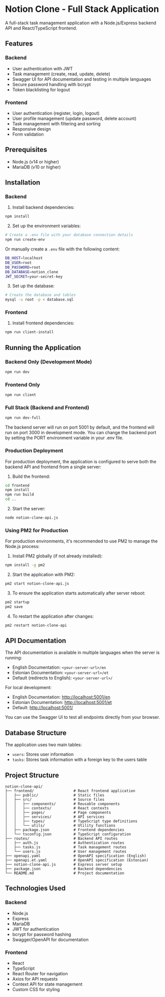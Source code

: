 # Notion Clone - Full Stack Application

A full-stack task management application with a Node.js/Express backend API and React/TypeScript frontend.

## Features

### Backend
- User authentication with JWT
- Task management (create, read, update, delete)
- Swagger UI for API documentation and testing in multiple languages
- Secure password handling with bcrypt
- Token blacklisting for logout

### Frontend
- User authentication (register, login, logout)
- User profile management (update password, delete account)
- Task management with filtering and sorting
- Responsive design
- Form validation

## Prerequisites

- Node.js (v14 or higher)
- MariaDB (v10 or higher)

## Installation

### Backend

1. Install backend dependencies:

```bash
npm install
```

2. Set up the environment variables:

```bash
# Create a .env file with your database connection details
npm run create-env
```

Or manually create a `.env` file with the following content:

```bash
DB_HOST=localhost
DB_USER=root
DB_PASSWORD=root
DB_DATABASE=notion_clone
JWT_SECRET=your-secret-key
```

3. Set up the database:

```bash
# Create the database and tables
mysql -u root -p < database.sql
```

### Frontend

1. Install frontend dependencies:

```bash
npm run client-install
```

## Running the Application

### Backend Only (Development Mode)

```bash
npm run dev
```

### Frontend Only

```bash
npm run client
```

### Full Stack (Backend and Frontend)

```bash
npm run dev-full
```

The backend server will run on port 5001 by default, and the frontend will run on port 3000 in development mode. You can change the backend port by setting the PORT environment variable in your .env file.

### Production Deployment

For production deployment, the application is configured to serve both the backend API and frontend from a single server:

1. Build the frontend:
```bash
cd frontend
npm install
npm run build
cd ..
```

2. Start the server:
```bash
node notion-clone-api.js
```


### Using PM2 for Production

For production environments, it's recommended to use PM2 to manage the Node.js process:

1. Install PM2 globally (if not already installed):
```bash
npm install -g pm2
```

2. Start the application with PM2:
```bash
pm2 start notion-clone-api.js
```

3. To ensure the application starts automatically after server reboot:
```bash
pm2 startup
pm2 save
```

4. To restart the application after changes:
```bash
pm2 restart notion-clone-api
```

## API Documentation

The API documentation is available in multiple languages when the server is running:

- English Documentation: `<your-server-url>/en`
- Estonian Documentation: `<your-server-url>/et`
- Default (redirects to English): `<your-server-url>/`

For local development:

- English Documentation: <http://localhost:5001/en>
- Estonian Documentation: <http://localhost:5001/et>
- Default: <http://localhost:5001/>

You can use the Swagger UI to test all endpoints directly from your browser.

## Database Structure

The application uses two main tables:

- `users`: Stores user information
- `tasks`: Stores task information with a foreign key to the users table

## Project Structure

```
notion-clone-api/
├── frontend/                  # React frontend application
│   ├── public/                # Static files
│   ├── src/                   # Source files
│   │   ├── components/        # Reusable components
│   │   ├── contexts/          # React contexts
│   │   ├── pages/             # Page components
│   │   ├── services/          # API services
│   │   ├── types/             # TypeScript type definitions
│   │   └── utils/             # Utility functions
│   ├── package.json           # Frontend dependencies
│   └── tsconfig.json          # TypeScript configuration
├── routes/                    # Backend API routes
│   ├── auth.js                # Authentication routes
│   ├── tasks.js               # Task management routes
│   └── users.js               # User management routes
├── openapi.yaml               # OpenAPI specification (English)
├── openapi.et.yaml            # OpenAPI specification (Estonian)
├── notion-clone-api.js        # Express server setup
├── package.json               # Backend dependencies
└── README.md                  # Project documentation
```

## Technologies Used

### Backend
- Node.js
- Express
- MariaDB
- JWT for authentication
- bcrypt for password hashing
- Swagger/OpenAPI for documentation

### Frontend
- React
- TypeScript
- React Router for navigation
- Axios for API requests
- Context API for state management
- Custom CSS for styling
